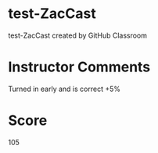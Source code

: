 # test-ZacCast
test-ZacCast created by GitHub Classroom

# Instructor Comments
Turned in early and is correct +5%
# Score
105
